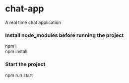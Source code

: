 # chat-app
A real time chat application

### Install node_modules before running the project
npm i <br />
npm install 

### Start the project 
npm run start
